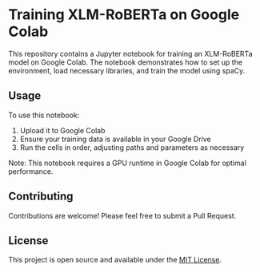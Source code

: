 # Training XLM-RoBERTa on Google Colab

This repository contains a Jupyter notebook for training an XLM-RoBERTa model on Google Colab. The notebook demonstrates how to set up the environment, load necessary libraries, and train the model using spaCy.

## Usage

To use this notebook:
1. Upload it to Google Colab
2. Ensure your training data is available in your Google Drive
3. Run the cells in order, adjusting paths and parameters as necessary

Note: This notebook requires a GPU runtime in Google Colab for optimal performance.

## Contributing

Contributions are welcome! Please feel free to submit a Pull Request.

## License

This project is open source and available under the [MIT License](LICENSE).
